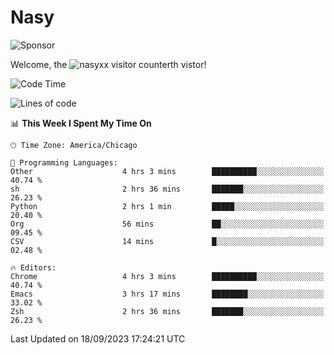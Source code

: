 # Nasy

<!--
<p align="center">
<img height="200" src="https://github-readme-stats.vercel.app/api?username=nasyxx&count_private=true&show_icons=true&theme=dracula&include_all_commits=true"/>
<img height="200" src="https://github-readme-stats.vercel.app/api/top-langs/?username=nasyxx&theme=dracula&hide=html,jupyter+notebook&count_private=true&show_icons=true"/>
</p>

  
----------------
-->

![Sponsor](https://img.shields.io/static/v1.svg?label=Sponsor&message=%E2%9D%A4&logo=GitHub&style=flat&color=pink)
 
Welcome, the ![nasyxx visitor counter](https://count.getloli.com/get/@nasyxx?theme=rule34)th vistor!
 
<!--START_SECTION:waka-->
![Code Time](http://img.shields.io/badge/Code%20Time-3%2C692%20hrs%2017%20mins-blue)

![Lines of code](https://img.shields.io/badge/From%20Hello%20World%20I%27ve%20Written-6.3%20million%20lines%20of%20code-blue)

📊 **This Week I Spent My Time On** 

```text
🕑︎ Time Zone: America/Chicago

💬 Programming Languages: 
Other                    4 hrs 3 mins        ██████████░░░░░░░░░░░░░░░   40.74 % 
sh                       2 hrs 36 mins       ███████░░░░░░░░░░░░░░░░░░   26.23 % 
Python                   2 hrs 1 min         █████░░░░░░░░░░░░░░░░░░░░   20.40 % 
Org                      56 mins             ██░░░░░░░░░░░░░░░░░░░░░░░   09.45 % 
CSV                      14 mins             █░░░░░░░░░░░░░░░░░░░░░░░░   02.48 % 

🔥 Editors: 
Chrome                   4 hrs 3 mins        ██████████░░░░░░░░░░░░░░░   40.74 % 
Emacs                    3 hrs 17 mins       ████████░░░░░░░░░░░░░░░░░   33.02 % 
Zsh                      2 hrs 36 mins       ███████░░░░░░░░░░░░░░░░░░   26.23 % 
```


 Last Updated on 18/09/2023 17:24:21 UTC
<!--END_SECTION:waka-->

<!-- ![visitors](https://visitor-badge.laobi.icu/badge?page_id=nasyxx.nasyxx) -->
